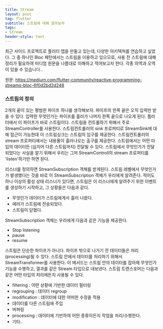 ```yaml
---
title: Stream
layout: post
tag: flutter
subtitle: 스트림에 대해 알아보자
tags:
- Stream
header-style: text
---
```


최근 사이드 프로젝트로 플러터 앱을 만들고 있는데, 다양한 아키텍쳐를 연습하고 싶었다.
그 중 하나인 Bloc 패턴에서는 스트림을 이용하고 있으므로, 사용 전 스트림에 대해 정리가 필요하여
미디엄 원문을 나름대로 이해하고 적어보고자 한다. 각종 의역과 오역이 있을 수 있습니다..

원문: https://medium.com/flutter-community/reactive-programming-streams-bloc-6f0d2bd2d248

### 스트림의 정의

2개의 끝이 있는 평범한 파이프 하나를 생각해보자. 파이프의 한쪽 끝은 오직 입력만 받을 수 있다.
입력한 무엇인가는 파이프를 흘러가 나머지 한쪽 끝으로 나오게 된다.
플러터에서 이 파이프가 바로 스트림이다. 스트림을 컨트롤하기 위해서 주로 StreamController를 사용한다.
스트림컨트롤러의 sink 프로퍼티로 StreamSink에 대해 접근이 가능한데 이 스트림싱크는 스트림의 입구를 제공한다.
스트림컨트롤러의 stream 프로퍼티에서는 내용물이 흘러나오는 출구를 제공한다.
스트림에서는 어떤 타입의 데이터든 (심지어 다른 스트림까지) 전달될 수 있다. 스트림에서 무엇인가가 전달되었다는
사실을 알기 위해서 우리는 그저 StreamControll의 stream 프로퍼티를 'listen'하기만 하면 된다.

리스너를 정의하면 StreamSubscription 객체를 받게된다. 스트림 레벨에서 무엇인가가 발생했다는 것을
바로 이 StreamSubscription 객체가 우리에게 알려준다. 적어도 하나 이상의 활성 상태 리스너가 있다면, 
스트림은 이 리스너에게 알려주기 위한 이벤트를 생성하기 시작하고, 그 상황들은 다음과 같다. 

- 무엇인가 데이터가 스트림에게서 흘러 나왔다.
- 에러가 스트림에 전송되었다.
- 스트림이 닫혔다.

StreamSubscription 객체는 우리에게 다음과 같은 기능을 제공한다.

- Stop listening
- pause
- resume

스트림은 단순한 파이프가 아니다. 파이프 밖으로 나가기 전 데이터들은 처리(processing)될 수 있다.
스트림 안에서 데이터를 처리하기 위해서 StreamTransformer를 사용한다. 이 메서드는 스트림 안의 데이터를
잡아채 무엇인가 기능을 수행하고, 결과를 같은 Stream 타입으로 내보낸다.
스트림 트랜스포머는 다음과 같은 어떤 타입의 처리에든지 사용될 수 있다.

- filtering : 어떤 상황에 기반한 데이터 필터링
- regrouping : 데이터 regroup
- modification : 데이터에 대한 어떠한 수정을 적용
- 데이터를 다른 스트림에 주입
- 버퍼링
- processing : 데이터에 기반하여 어떤 종류이든지 작업을 처리/수행한다.
- 기타..
